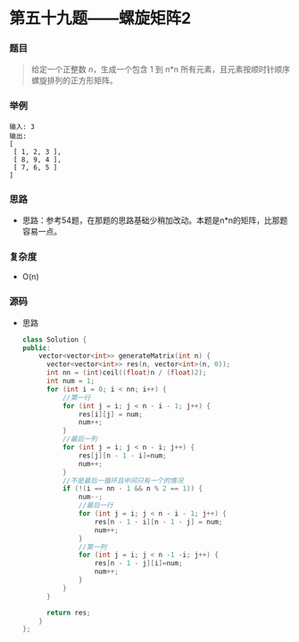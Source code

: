 # 第五十九题——螺旋矩阵2

### 题目

> 给定一个正整数 *n*，生成一个包含 1 到 n*n 所有元素，且元素按顺时针顺序螺旋排列的正方形矩阵。

### 举例

```
输入: 3
输出:
[
 [ 1, 2, 3 ],
 [ 8, 9, 4 ],
 [ 7, 6, 5 ]
]
```

### 思路

* 思路：参考54题，在那题的思路基础少稍加改动。本题是n*n的矩阵，比那题容易一点。

### 复杂度

- O(n)


### 源码

* 思路

  ```c++
  class Solution {
  public:
      vector<vector<int>> generateMatrix(int n) {
  		vector<vector<int>> res(n, vector<int>(n, 0));
  		int nn = (int)ceil((float)n / (float)2);
  		int num = 1;
  		for (int i = 0; i < nn; i++) {
  			//第一行
  			for (int j = i; j < n - i - 1; j++) {
  				res[i][j] = num;
  				num++;
  			}
  			//最后一列
  			for (int j = i; j < n - i; j++) {
  				res[j][n - 1 - i]=num;
  				num++;
  			}
  			//不是最后一循环且中间只有一个的情况
  			if (!(i == nn - 1 && n % 2 == 1)) {
  				num--;
  				//最后一行
  				for (int j = i; j < n - i - 1; j++) {
  					res[n - 1 - i][n - 1 - j] = num;
  					num++;
  				}
  				//第一列
  				for (int j = i; j < n -1 -i; j++) {
  					res[n - 1 - j][i]=num;
  					num++;
  				}
  			}
  		}
  
  		return res;        
      }
  };
  ```

